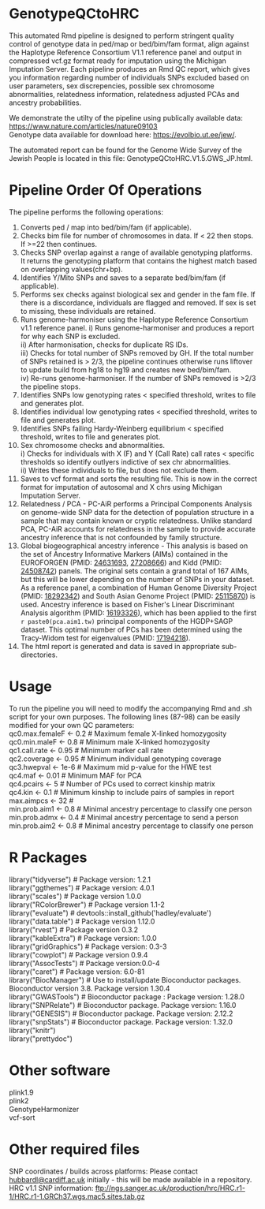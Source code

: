 # GenotypeQCtoHRC

This automated Rmd pipeline is designed to perform stringent quality control of genotype data in ped/map or bed/bim/fam format, align against the Haplotype Reference Consortium V1.1 reference panel and output in compressed vcf.gz format ready for imputation using the Michigan Imputation Server. Each pipeline produces an Rmd QC report, which gives you information regarding number of individuals SNPs excluded based on user parameters, sex discrepencies, possible sex chromosome abnormalities, relatedness information, relatedness adjusted PCAs and ancestry probabilities.  
  
We demonstrate the utilty of the pipeline using publically available data: https://www.nature.com/articles/nature09103  
Genotype data available for download here: https://evolbio.ut.ee/jew/.  

The automated report can be found for the Genome Wide Survey of the Jewish People is located in this file: GenotypeQCtoHRC.V1.5.GWS_JP.html.

# Pipeline Order Of Operations  
The pipeline performs the following operations:
1) Converts ped / map into bed/bim/fam (if applicable).  
2) Checks bim file for number of chromosomes in data. If < 22 then stops. If >=22 then continues.
3) Checks SNP overlap against a range of available genotyping platforms. It returns the genotyping platform that contains the highest match based on overlapping values(chr+bp).
4) Identifies Y/Mito SNPs and saves to a separate bed/bim/fam (if applicable).  
5) Performs sex checks against biological sex and gender in the fam file. If there is a discordance, individuals are flagged and removed. If sex is set to missing, these individuals are retained. 
6) Runs genome-harmoniser using the Haplotype Reference Consortium v1.1 reference panel.
i) Runs genome-harmoniser and produces a report for why each SNP is excluded.  
ii) After harmonisation, checks for duplicate RS IDs.   
iii) Checks for total number of SNPs removed by GH. If the total number of SNPs retained is > 2/3, the pipeline continues otherwise runs liftover to update build from hg18 to hg19 and creates new bed/bim/fam.  
iv) Re-runs genome-harmoniser. If the number of SNPs removed is >2/3 the pipeline stops.    
7) Identifies SNPs low genotyping rates < specified threshold, writes to file and generates plot.  
8) Identifies individual low genotyping rates < specified threshold, writes to file and generates plot.  
9) Identifies SNPs failing Hardy-Weinberg equilibrium < specified threshold, writes to file and generates plot.
10) Sex chromosome checks and abnormalities.  
i) Checks for individuals with X (F) and Y (Call Rate) call rates < specific thresholds so identify outlyers indictive of sex chr abnormalities.  
ii) Writes these individuals to file, but does not exclude them.
11) Saves to vcf format and sorts the resulting file. This is now in the correct format for imputation of autosomal and X chrs using Michigan Imputation Server.  
12) Relatedness / PCA - PC-AiR performs a Principal Components Analysis on genome-wide SNP data for the detection of population structure in a sample that may contain known or cryptic relatedness. Unlike standard PCA, PC-AiR accounts for relatedness in the sample to provide accurate ancestry inference that is not confounded by family structure.
13) Global biogeographical ancestry inference - This analysis is based on the set of Ancestry Informative Markers (AIMs) contained in the EUROFORGEN (PMID: [24631693](https://www.sciencedirect.com/science/article/pii/S1872497314000404), [27208666](https://www.sciencedirect.com/science/article/pii/S1872497316300643)) and Kidd (PMID: [24508742](https://www.sciencedirect.com/science/article/pii/S1872497314000039)) panels. The original sets contain a grand total of 167 AIMs, but this will be lower depending on the number of SNPs in your dataset. As a reference panel, a combination of Human Genome Diversity Project (PMID: [18292342](http://science.sciencemag.org/content/319/5866/1100)) and South Asian Genome Project (PMID: [25115870](https://journals.plos.org/plosone/article?id=10.1371/journal.pone.0102645)) is used. Ancestry inference is based on Fisher's Linear Discriminant Analysis algorithm (PMID: [16193326](https://link.springer.com/article/10.1007%2Fs00439-005-0012-1)), which has been applied to the first `r paste0(pca.aim1.tw)` principal components of the HGDP+SAGP dataset. This optimal number of PCs has been determined using the Tracy-Widom test for eigenvalues (PMID: [17194218](https://journals.plos.org/plosgenetics/article?id=10.1371/journal.pgen.0020190)).  
14) The html report is generated and data is saved in appropriate sub-directories. 

# Usage 

To run the pipeline you will need to modify the accompanying Rmd and .sh script for your own purposes. 
The following lines (87-98) can be easily modified for your own QC parameters:  
qc0.max.femaleF <- 0.2 # Maximum female X-linked homozygosity  
qc0.min.maleF <- 0.8 # Minimum male X-linked homozygosity  
qc1.call.rate <- 0.95 # Minimum marker call rate  
qc2.coverage <- 0.95 # Minimum individual genotyping coverage  
qc3.hwepval <- 1e-6 # Maximum mid p-value for the HWE test  
qc4.maf <- 0.01 # Minimum MAF for PCA  
qc4.pcairs <- 5 # Number of PCs used to correct kinship matrix  
qc4.kin <- 0.1 # Minimum kinship to include pairs of samples in report  
max.aimpcs <- 32 #   
min.prob.aim1 <- 0.8 # Minimal ancestry percentage to classify one person  
min.prob.admx <- 0.4 # Minimal ancestry percentage to send a person  
min.prob.aim2 <- 0.8 # Minimal ancestry percentage to classify one person  


# R Packages

library("tidyverse") # Package version: 1.2.1  
library("ggthemes") # Package version: 4.0.1  
library("scales") # Package version 1.0.0  
library("RColorBrewer") # Package version 1.1-2  
library("evaluate") # devtools::install_github('hadley/evaluate')  
library("data.table") # Package version 1.12.0  
library("rvest") # Package version 0.3.2   
library("kableExtra") # Package version: 1.0.0   
library("gridGraphics") # Package version: 0.3-3   
library("cowplot") # Package version 0.9.4   
library("AssocTests") # Package version:0.0-4    
library("caret") # Package version: 6.0-81   
library("BiocManager") # Use to install/update Bioconductor packages. Bioconductor version 3.8. Package version 1.30.4   
library("GWASTools") # Bioconductor package : Package version: 1.28.0   
library("SNPRelate") # Bioconductor package. Package version: 1.16.0   
library("GENESIS") # Bioconductor package. Package version: 2.12.2   
library("snpStats") # Bioconductor package. Package version: 1.32.0   
library("knitr")  
library("prettydoc")  

# Other software 
plink1.9  
plink2  
GenotypeHarmonizer  
vcf-sort  

# Other required files
SNP coordinates / builds across platforms: Please contact hubbardl@cardiff.ac.uk initially - this will be made available in a repository.  
HRC v1.1 SNP information: ftp://ngs.sanger.ac.uk/production/hrc/HRC.r1-1/HRC.r1-1.GRCh37.wgs.mac5.sites.tab.gz
